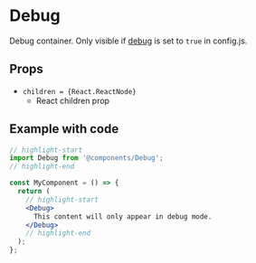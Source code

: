 # Debug

Debug container. Only visible if [debug](/api/config#debug) is set to `true` in config.js.

## Props

* `children = {React.ReactNode}`
  * React children prop

## Example with code

```jsx
// highlight-start
import Debug from '@components/Debug';
// highlight-end

const MyComponent = () => {
  return (
    // highlight-start
    <Debug>
      This content will only appear in debug mode.
    </Debug>
    // highlight-end
  );
};
```
